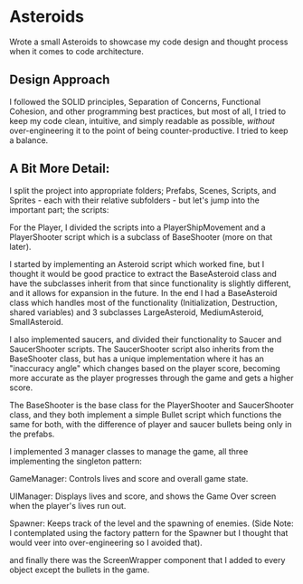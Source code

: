 # Asteroids

Wrote a small Asteroids to showcase my code design and thought process when it comes to code architecture.

## Design Approach
I followed the SOLID principles, Separation of Concerns, Functional Cohesion, and other programming best practices, but most of all, I tried to keep my code clean, intuitive, and simply readable as possible, *without* over-engineering it to the point of being counter-productive. I tried to keep a balance.

## A Bit More Detail:
I split the project into appropriate folders; Prefabs, Scenes, Scripts, and Sprites - each with their relative subfolders - but let's jump into the important part; the scripts:

For the Player, I divided the scripts into a PlayerShipMovement and a PlayerShooter script which is a subclass of BaseShooter (more on that later).

I started by implementing an Asteroid script which worked fine, but I thought it would be good practice to extract the BaseAsteroid class and have the subclasses inherit from that since functionality is slightly different, and it allows for expansion in the future. In the end I had a BaseAsteroid class which handles most of the functionality (Initialization, Destruction, shared variables) and 3 subclasses LargeAsteroid, MediumAsteroid, SmallAsteroid.

I also implemented saucers, and divided their functionality to Saucer and SaucerShooter scripts. The SaucerShooter script also inherits from the BaseShooter class, but has a unique implementation where it has an "inaccuracy angle" which changes based on the player score, becoming more accurate as the player progresses through the game and gets a higher score.

The BaseShooter is the base class for the PlayerShooter and SaucerShooter class, and they both implement a simple Bullet script which functions the same for both, with the difference of player and saucer bullets being only in the prefabs.

I implemented 3 manager classes to manage the game, all three implementing the singleton pattern:

GameManager: Controls lives and score and overall game state.

UIManager: Displays lives and score, and shows the Game Over screen when the player's lives run out.

Spawner: Keeps track of the level and the spawning of enemies. (Side Note: I contemplated using the factory pattern for the Spawner but I thought that would veer into over-engineering so I avoided that).

and finally there was the ScreenWrapper component that I added to every object except the bullets in the game.

